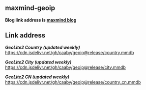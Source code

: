 ## maxmind-geoip 
  
**Blog link address is [maxmind blog](https://blog.maxmind.com/2019/12/18/significant-changes-to-accessing-and-using-geolite2-databases/)**  
  
## Link address  
  
***GeoLite2 Country (updated weekly)***  
<https://cdn.jsdelivr.net/gh/caaby/geoip@release/country.mmdb>  
  
***GeoLite2 City (updated weekly)***  
<https://cdn.jsdelivr.net/gh/caaby/geoip@release/city.mmdb>  
  
***GeoLite2 CN (updated weekly)***  
<https://cdn.jsdelivr.net/gh/caaby/geoip@release/country_cn.mmdb>  

